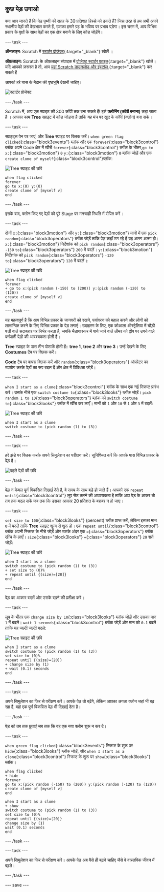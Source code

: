 ## कुछ पेड़ उगाओ

क्या आप जानते हैं कि पेड़ पृथ्वी की सतह के 30 प्रतिशत हिस्से को ढकते हैं? जिस तरह से हम अभी अपने स्थानीय पेड़ों की देखभाल करते हैं, उसका हमारे ग्रह के भविष्य पर प्रभाव पड़ेगा। इस चरण में, आप विभिन्न प्रकार के वृक्षों के साथ पेड़ों का एक क्षेत्र बनाने के लिए कोड जोड़ेंगे।

--- task ---

**ऑनलाइन**: Scratch में [स्टार्टर प्रोजेक्ट](http://rpf.io/tree-life-simulator-on){:target="_blank"} खोलें ।

**ऑफ़लाइन:** Scratch के ऑफ़लाइन संपादक में [प्रोजेक्ट स्टार्टर फ़ाइल](http://rpf.io/p/hi-IN/tree-life-simulator-get){:target="_blank"} खोलें। यदि आपको ज़रूरत है तो, आप [यहां Scratch डाउनलोड और इंस्टॉल ](https://scratch.mit.edu/download){:target="_blank"} कर सकते हैं

आपको हरे घास के मैदान की पृष्ठभूमि देखनी चाहिए।

![स्टार्टर प्रोजेक्ट](images/starter_project.png)

--- /task ---

Scratch में, आप एक स्प्राइट की 300 कॉपी तक बना सकते हैं! इसे **क्लोनिंग (कॉपी बनाना)** कहा जाता है । आपका काम **Tree** स्प्राइट में कोड जोड़ना है ताकि यह मंच पर खुद के कॉपी (क्लोन) बना सके।

--- task ---

स्प्राइट्स पेन पर जाएं, और **Tree** स्प्राइट पर क्लिक करें। `when green flag clicked`{:class="block3events"} ब्लॉक और एक `forever`{:class="block3control"} ब्लॉक अपने Code क्षेत्र में खीचें `forever`{:class="block3control"} ब्लॉक के भीतर,`go to x:`{:class="block3motion"} `0` `y:`{:class="block3motion"} `0` ब्लॉक जोड़ें और एक `create clone of myself`{:class="block3control"}ब्लॉक:

![Tree स्प्राइट की छवि](images/tree-sprite.png)

```blocks3
when flag clicked
forever
go to x:(0) y:(0)
create clone of [myself v]
end
```

--- /task ---

इसके बाद, क्लोन किए गए पेड़ों को पूरे Stage पर मनचाही स्थिति में रोपित करें।

--- task ---

दोनों `x:`{:class="block3motion"} और `y:`{:class="block3motion"} मानों में एक `pick random`{:class="block3operators"} ब्लॉक जोड़ें ताकि पेड़ कहाँ उग रहे हैं यह अलग अलग हो। `x:`{:class="block3motion"} निर्देशांक को `pick random`{:class="block3operators"} `-150` `to`{:class="block3operators"} `200` में बदलें। `y:`{:class="block3motion"} निर्देशांक को `pick random`{:class="block3operators"} `-120` `to`{:class="block3operators"} `120` में बदलें।:

![Tree स्प्राइट की छवि](images/tree-sprite.png)

```blocks3
when flag clicked
forever
+ go to x:(pick random (-150) to (200)) y:(pick random (-120) to (120))
create clone of [myself v]
end
```

--- /task ---

यह महत्वपूर्ण है कि आप विभिन्न प्रकार के जानवरों को रखने, पर्यावरण को बहाल करने और लोगों को लाभान्वित करने के लिए विभिन्न प्रकार के पेड़ लगाएं। उदाहरण के लिए, एक कोआला ऑस्ट्रेलिया में चौड़ी पत्ती वाले सदाबहार पर निर्भर करता है, जबकि मैडागास्कर में पाये जाने वाले लीमर को द्वीप पर उगने वाले पर्णपाती पेड़ों की आवश्यकता होती है।

**Tree** स्प्राइट के पास तीन पोशाकें होती हैं:: **tree 1**, **tree 2** और **tree 3**। उन्हें देखने के लिए **Costumes** टैब पर क्लिक करें।

**Code** टैब पर वापस क्लिक करें और `random`{:class="block3operators"} ऑपरेटर का उपयोग करके पेड़ों का रूप बदल दें और क्षेत्र में विविधता जोड़ें।

--- task ---

`when I start as a clone`{:class="block3control"} ब्लॉक के साथ एक नई स्क्रिप्ट प्रारंभ करें। उसके नीचे एक `switch costume to`{:class="block3looks"} ब्लॉक जोड़ें। `pick random 1 to 10`{:class="block3operators"} ब्लॉक को `switch costume to`{:class="block3looks"} ब्लॉक में खींच कर लाएँ। मानों को `1` और `10` से `1` और `3` में बदलें:

![Tree स्प्राइट की छवि](images/tree-sprite.png)

```blocks3
when I start as a clone
switch costume to (pick random (1) to (3))
```

--- /task ---

--- task ---

हरे झंडे पर क्लिक करके अपने सिमुलेशन का परीक्षण करें। सुनिश्चित करें कि आपके पास विभिन्न प्रकार के पेड़ हैं।

![पहले पेड़ों की छवि ](images/first-trees.png)

--- /task ---

पेड़ न केवल पूर्ण विकसित दिखाई देते हैं, वे समय के साथ बड़े हो जाते हैं। आपको एक `repeat until`{:class="block3control"} लूप सेट करने की आवश्यकता है ताकि आप पेड़ के आकर तो तब तक बदल सकें जब तक कि उसका आकार 20 प्रतिशत के बराबर न हो जाए।

--- task ---

`set size to 100`{:class="block3looks"} (percent) ब्लॉक प्राप्त करें, लेकिन इसका मान `0` में बदलें ताकि **Tree** स्प्राइट शून्य से शुरू हो। एक `repeat until`{:class="block3control"} ब्लॉक अपनी स्क्रिप्ट के नीचे जोड़ें और उसके अंदर एक `=`{:class="block3operators"} ब्लॉक खींच के लाएँ। `size`{:class="block3looks"} `=`{:class="block3operators"} `20` शर्त जोड़ें:

![Tree स्प्राइट की छवि](images/tree-sprite.png)

```blocks3
when I start as a clone
switch costume to (pick random (1) to (3))
+ set size to (0)%
+ repeat until {(size)=[20]}
end
```

--- /task ---

पेड़ का आकार बदलें और उसके बढ़ने की प्रतीक्षा करें।

--- task ---

लूप के भीतर एक `change size by 10`{:class="block3looks"} ब्लॉक जोड़ें और उसका मान `1` में बदलें। `wait 1 seconds`{:class="block3control"} ब्लॉक जोड़ें और मान को `0.1` बदलें ताकि यह जल्दी जल्दी बदले:

![Tree स्प्राइट की छवि](images/tree-sprite.png)

```blocks3
when I start as a clone
switch costume to (pick random (1) to (3))
set size to (0)%
repeat until {(size)=[20]}
+ change size by (1)
+ wait (0.1) seconds
end
```

--- /task ---

--- task ---

अपने सिमुलेशन का फिर से परीक्षण करें। आपके पेड़ तो बढ़ेंगे, लेकिन आपका अगला क्लोन जहां भी बढ़ रहा है, वहां एक पूर्ण विकसित पेड़ भी दिखाई देता है।

--- /task ---

पेड़ को तब तक छुपाएं जब तक कि वह एक नया क्लोन शुरू न कर दे।

--- task ---

`when green flag clicked`{:class="block3events"} स्क्रिप्ट के शुरू पर `hide`{:class="block3looks"} ब्लॉक जोड़ें, और `when I start as a clone`{:class="block3control"} स्क्रिप्ट के शुरू पर `show`{:class="block3looks"} ब्लॉक।

```blocks3
when flag clicked
+ hide
forever
go to x:(pick random (-150) to (200)) y:(pick random (-120) to (120))
create clone of [myself v]
end
```

```blocks3
when I start as a clone
+ show
switch costume to (pick random (1) to (3))
set size to (0)%
repeat until {(size)=[20]}
change size by (1)
wait (0.1) seconds
end
```

--- /task ---

--- task ---

अपने सिमुलेशन का फिर से परीक्षण करें। आपके पेड़ अब वैसे ही बढ़ने चाहिए जैसे वे वास्तविक जीवन में बढ़ते।

--- /task ---

--- save ---
